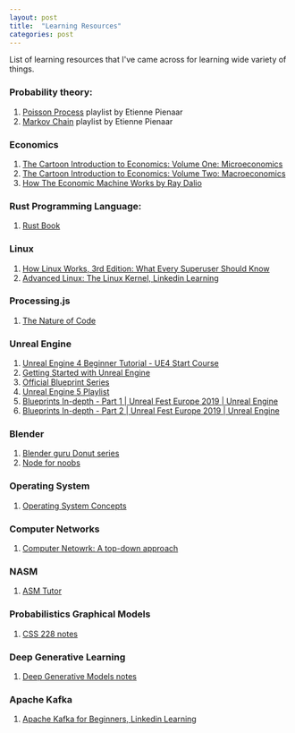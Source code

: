 ```yaml
---
layout: post
title:  "Learning Resources"
categories: post
---
```

List of learning resources that I've came across for learning wide variety of things.
<!--more-->
### Probability theory:

1. [Poisson Process](https://www.youtube.com/playlist?list=PL50jX08Oa0tYgnJ6uSOym0dDcf9nNlJCa) playlist by Etienne Pienaar
2. [Markov Chain](https://www.youtube.com/playlist?list=PL50jX08Oa0tacffir8UpFZPUyWQQu23qB) playlist by Etienne Pienaar

### Economics
1. [The Cartoon Introduction to Economics: Volume One: Microeconomics](https://www.goodreads.com/book/show/7333109-the-cartoon-introduction-to-economics)
2. [The Cartoon Introduction to Economics: Volume Two: Macroeconomics](https://www.goodreads.com/book/show/12004619-the-cartoon-introduction-to-economics)
3. [How The Economic Machine Works by Ray Dalio](https://www.youtube.com/watch?v=PHe0bXAIuk0)

### Rust Programming Language:

1. [Rust Book](https://doc.rust-lang.org/book/)

### Linux

1. [How Linux Works, 3rd Edition: What Every Superuser Should Know](https://www.amazon.in/How-Linux-Works-Brian-Ward/dp/1718500408/)
2. [Advanced Linux: The Linux Kernel, Linkedin Learning](https://www.linkedin.com/learning/advanced-linux-the-linux-kernel-2) 

### Processing.js

1. [The Nature of Code](https://natureofcode.com/book/)

### Unreal Engine

1. [Unreal Engine 4 Beginner Tutorial - UE4 Start Course](https://www.youtube.com/watch?v=_a6kcSP8R1Y)
2. [Getting Started with Unreal Engine](https://learning.edx.org/course/course-v1:RITx+UNRL101+2T2021/home)
3. [Official Blueprint Series](https://www.youtube.com/playlist?list=PLfQ3pODBwOcaV1TdnqNWLTJ4wiUzEvXis)
4. [Unreal Engine 5 Playlist](https://www.youtube.com/playlist?list=PLZlv_N0_O1gZmDqpSAEXEmATpv-HgQJYp)
5. [Blueprints In-depth - Part 1 \| Unreal Fest Europe 2019 \| Unreal Engine](https://www.youtube.com/watch?v=j6mskTgL7kU)
6. [Blueprints In-depth - Part 2 \| Unreal Fest Europe 2019 \| Unreal Engine](https://www.youtube.com/watch?v=0YMS2wnykbc)

### Blender
1. [Blender guru Donut series](https://www.youtube.com/watch?v=TPrnSACiTJ4&list=PLjEaoINr3zgEq0u2MzVgAaHEBt--xLB6U)
2. [Node for noobs](https://www.youtube.com/playlist?list=PLn3ukorJv4vtnU_TaZob7QD6Q8d9C9Ki7)

### Operating System
1. [Operating System Concepts](https://www.amazon.com/Operating-System-Concepts-Abraham-Silberschatz/dp/1119800366)

### Computer Networks
1. [Computer Netowrk: A top-down approach](https://www.pearson.com/us/higher-education/program/Kurose-Pearson-e-Text-Computer-Networking-Access-Card-8th-Edition/PGM2877610.html)

### NASM
1. [ASM Tutor](https://asmtutor.com/)


### Probabilistics Graphical Models
1. [CSS 228 notes](https://ermongroup.github.io/cs228-notes/)

### Deep Generative Learning
1. [Deep Generative Models notes](https://deepgenerativemodels.github.io/notes/)

### Apache Kafka

1. [Apache Kafka for Beginners, Linkedin Learning](https://www.linkedin.com/learning/learn-apache-kafka-for-beginners/)